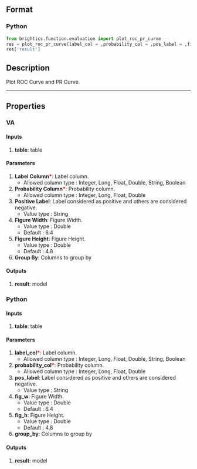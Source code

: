 ## Format
### Python
```python
from brightics.function.evaluation import plot_roc_pr_curve
res = plot_roc_pr_curve(label_col = ,probability_col = ,pos_label = ,fig_w = ,fig_h = ,group_by = )
res['result']
```

## Description
Plot ROC Curve and PR Curve.

---

## Properties
### VA
#### Inputs
1. **table**: table

#### Parameters
1. **Label Column**<b style="color:red">*</b>: Label column.
   - Allowed column type : Integer, Long, Float, Double, String, Boolean
2. **Probability Column**<b style="color:red">*</b>: Probability column.
   - Allowed column type : Integer, Long, Float, Double
3. **Positive Label**: Label considered as positive and others are considered negative.
   - Value type : String
4. **Figure Width**: Figure Width.
   - Value type : Double
   - Default : 6.4
5. **Figure Height**: Figure Height.
   - Value type : Double
   - Default : 4.8
6. **Group By**: Columns to group by

#### Outputs
1. **result**: model

### Python
#### Inputs
1. **table**: table

#### Parameters
1. **label_col**<b style="color:red">*</b>: Label column.
   - Allowed column type : Integer, Long, Float, Double, String, Boolean
2. **probability_col**<b style="color:red">*</b>: Probability column.
   - Allowed column type : Integer, Long, Float, Double
3. **pos_label**: Label considered as positive and others are considered negative.
   - Value type : String
4. **fig_w**: Figure Width.
   - Value type : Double
   - Default : 6.4
5. **fig_h**: Figure Height.
   - Value type : Double
   - Default : 4.8
6. **group_by**: Columns to group by

#### Outputs
1. **result**: model

